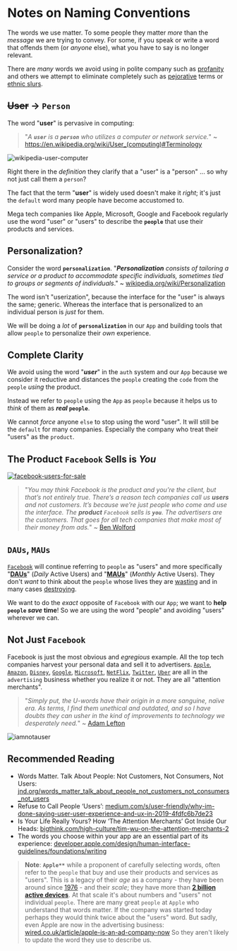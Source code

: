 # Notes on Naming Conventions

The words we use matter.
To some people they matter _more_ 
than the _message_ we are trying to convey.
For some, if you speak or write
a word that offends them (or _anyone_ else),
what you have to say is no longer relevant.

There are _many_ words we avoid using
in polite company such as 
[profanity](https://en.wikipedia.org/wiki/Profanity)
and others we attempt to eliminate completely such as 
[pejorative](https://en.wikipedia.org/wiki/Pejorative) terms
or 
[ethnic slurs](https://en.wikipedia.org/wiki/List_of_ethnic_slurs).


## ~~User~~ -> `Person`

The word "**user**" is pervasive in computing:

> "_A **`user`** is a **`person`** 
> who utilizes a computer or network service._"
> ~ https://en.wikipedia.org/wiki/User_(computing)#Terminology

![wikipedia-user-computer](https://user-images.githubusercontent.com/194400/223142338-11395ebc-2506-4114-895e-2051dcf8031f.png)

Right there in the _definition_
they clarify that a "user" is a "person" ...
so why not just call them a `person`? 

The fact that the term "**user**" is widely used
doesn't make it _right_; 
it's just the `default` word
many people have become accustomed to.

Mega tech companies like Apple, Microsoft, Google and Facebook
regularly use the word "user" or "users"
to describe the **`people`** that use their products and services.

## Personalization?

Consider the word **`personalization`**.
"_**Personalization** consists of tailoring 
a service or a product 
to accommodate specific individuals, 
sometimes tied to groups or segments of individuals_."
~ [wikipedia.org/wiki/Personalization](https://en.wikipedia.org/wiki/Personalization)

The word isn't "userization",
because the interface for the "user" is always the same; generic.
Whereas the interface that is personalized 
to an individual person is _just_ for them.

We will be doing a _lot_ of **`personalization`**
in our `App`
and building tools that allow `people`
to personalize their _own_ experience. 

## Complete Clarity

We avoid using the word "***user***"
in the `auth` system and our `App`
because we consider it reductive
and distances the `people` creating the `code`
from the `people` _using_ the product.

Instead we refer to `people` using the `App`
as `people` because it helps us 
to _think_ of them as **_real_ `people`**.

We cannot _force_ anyone `else`
to stop using the word "user".
It will still be the `default` for many companies.
Especially the company who 
treat their "users" as the `product`.

## The Product `Facebook` Sells is _You_

[![facebook-users-for-sale](https://user-images.githubusercontent.com/194400/223942613-bbc5ea60-2ff4-4751-9dad-11e151ca5248.png)](https://slate.com/technology/2018/04/are-you-really-facebooks-product-the-history-of-a-dangerous-idea.html)

> "_You may think Facebook is the product 
> and you’re the client, 
> but that’s not entirely true. 
> There’s a reason tech companies 
> call us **users** and not customers. 
> It’s because we’re just people 
> who come and use the interface. 
> The **product** `Facebook` sells is **`you`**. 
> The advertisers are the customers. 
> That goes for all tech companies 
> that make most of their money from ads._"
> ~ [Ben Wolford](https://github.com/dwyl/learn-react/issues/23#issuecomment-1461358970)

## `DAUs`, `MAUs` 

[`Facebook`](https://github.com/dwyl/learn-react/issues/23#issuecomment-406784935)
will continue referring to `people` as "users"
and more specifically 
"[**DAUs**](https://en.wikipedia.org/wiki/Active_users)" 
(_Daily_ Active Users)
and 
"[**MAUs**](https://github.com/dwyl/learn-react/issues/23#issuecomment-1458429682)"
(_Monthly_ Active Users).
They don't _want_ to think about the 
`people` whose lives they are 
[wasting](https://github.com/dwyl/home/issues/29)
and in many cases
[destroying](https://github.com/dwyl/learn-react/issues/23#issuecomment-1350769626).

We want to do the _exact_ opposite 
of `Facebook` with our `App`;
we want to **help `people` _save_ time**!
So we are using the word "people"
and avoiding "users" wherever we can.

## Not Just `Facebook`

Facebook is just the most obvious
and _egregious_ example.
All the top tech companies
harvest your personal data 
and sell it to advertisers.
[`Apple`](https://www.wired.co.uk/article/apple-is-an-ad-company-now), 
[`Amazon`](https://www.ben-evans.com/benedictevans/2023/3/6/ways-to-think-about-amazon-advertising), 
[`Disney`](https://www.reuters.com/business/media-telecom/disney-secures-9-billion-upfront-ad-sales-2022-07-18/),
[`Google`](https://www.statista.com/statistics/266249/advertising-revenue-of-google/), 
[`Microsoft`](https://en.wikipedia.org/wiki/Microsoft_Advertising), 
[`NetFlix`](https://www.statista.com/statistics/1361989/netflix-ad-revenue),
[`Twitter`](https://www.businessofapps.com/data/twitter-statistics/),
[`Uber`](https://www.reuters.com/technology/uber-looks-boost-digital-ad-revenue-with-new-advertising-division-2022-10-19/) 
are all in the `advertising` business
whether you realize it or not.
They are all "attention merchants".

> "_Simply put, the U-words have their origin in a more sanguine, naïve era. 
As terms, I find them unethical and outdated, 
and so I have doubts they can usher in 
the kind of improvements to technology we desperately need._"
~ [Adam Lefton](https://medium.com/s/user-friendly/why-im-done-saying-user-user-experience-and-ux-in-2019-4fdfc6b7de23)

![iamnotauser](https://user-images.githubusercontent.com/194400/223168289-b44149c8-56da-4348-8561-4f9904007f72.png)


## Recommended Reading

+ Words Matter. Talk About People: 
Not Customers, Not Consumers, Not Users:
[jnd.org/words_matter_talk_about_people_not_customers_not_consumers_not_users](https://jnd.org/words_matter_talk_about_people_not_customers_not_consumers_not_users)
+ Refuse to Call People ‘Users’:
[medium.com/s/user-friendly/why-im-done-saying-user-user-experience-and-ux-in-2019-4fdfc6b7de23](https://medium.com/s/user-friendly/why-im-done-saying-user-user-experience-and-ux-in-2019-4fdfc6b7de23)
+ Is Your Life Really Yours? 
  How ‘The Attention Merchants’ Got Inside Our Heads:
[bigthink.com/high-culture/tim-wu-on-the-attention-merchants-2](https://bigthink.com/high-culture/tim-wu-on-the-attention-merchants-2/)
+ The words you choose within your app 
are an essential part of its experience:
[developer.apple.com/design/human-interface-guidelines/foundations/writing](https://developer.apple.com/design/human-interface-guidelines/foundations/writing)

> **Note**: **`Apple**`** while a proponent
> of carefully selecting words,
> often refer to the `people` 
> that buy and use 
> their products and services
> as "users". 
> This is a legacy of their _age_ as a company -
> they have been around since 
> [1976](https://en.wikipedia.org/wiki/Apple_Inc) -
> and their _scale_;
> they have more than 
> [**2 billion active devices**](https://www.macrumors.com/2023/02/02/apple-two-billion-active-devices).
> At that scale it's about numbers and "users"
> not individual `people`. 
> There are many great `people` at `Apple`
> who understand that words matter. 
> If the company was started today perhaps
> they would think twice about the "users" word.
> But sadly, even Apple are now in the advertising
> business:
> [wired.co.uk/article/apple-is-an-ad-company-now](https://www.wired.co.uk/article/apple-is-an-ad-company-now)
> So they aren't likely to update 
> the word they use to describe us.
